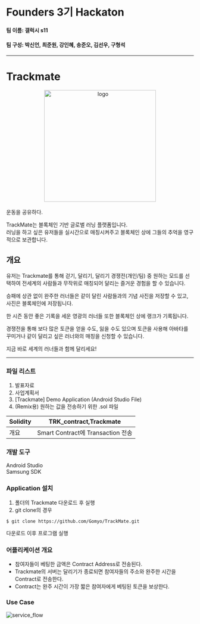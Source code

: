 # Founders 3기 Hackaton  

#### 팀 이름: 갤럭시 s11

#### 팀 구성: 박신언, 최준원, 강인혜, 송준오, 김선우, 구형석  
  
<hr>
  
# Trackmate
<center><img width="300" alt="logo" src="https://user-images.githubusercontent.com/42706347/74458042-74514700-4ecc-11ea-855a-2e169388150a.png"></center>

</br>
운동을 공유하다.</br>

TrackMate는 블록체인 기반 글로벌 러닝 플랫폼입니다.</br> 
러닝을 하고 싶은 유저들을 실시간으로 매칭시켜주고 블록체인 상에 그들의 추억을 영구적으로 보관합니다.  

## 개요
유저는 Trackmate를 통해 걷기, 달리기, 달리기 경쟁전(개인/팀) 중 원하는 모드를 선택하여 전세계의 사람들과 무작위로 매칭되어 달리는 즐거운 경험을 할 수 있습니다.

승패에 상관 없이 완주한 러너들은 같이 달린 사람들과의 기념 사진을 저장할 수 있고, 사진은 블록체인에 저장됩니다. 

한 시즌 동안 좋은 기록을 세운 영광의 러너들 또한 블록체인 상에 랭크가 기록됩니다.

경쟁전을 통해 보다 많은 토큰을 얻을 수도, 잃을 수도 있으며 토큰을 사용해 아바타를 꾸미거나 같이 달리고 싶은 러너와의 매칭을 신청할 수 있습니다. 

지금 바로 세계의 러너들과 함께 달리세요!

<hr>
  
### 파일 리스트
<ol>
    <li>발표자료</li>
    <li>사업계획서</li>
    <li>[Trackmate] Demo Application (Android Studio File)</li>
    <li>(Remix용) 원하는 값을 전송하기 위한 .sol 파일</li>
</ol>

|Solidity|TRK_contract,Trackmate|
|------|---|
|개요|Smart Contract에 Transaction 전송|

### 개발 도구
Android Studio</br>
Samsung SDK
  
### Application 설치
1. 폴더의 Trackmate 다운로드 후 실행
2. git clone의 경우
```
$ git clone https://github.com/Gomyo/TrackMate.git
```
다운로드 이후 프로그램 실행 </br>
 
### 어플리케이션 개요
- 참여자들이 베팅한 금액은 Contract Address로 전송된다.
- Trackmate의 서버는 달리기가 종료되면 참여자들의 주소와 완주한 시간을 Contract로 전송한다.
- Contract는 완주 시간이 가장 짧은 참여자에게 베팅된 토큰을 보상한다.

### Use Case
![service_flow](https://user-images.githubusercontent.com/42706347/74453416-b9be4600-4ec5-11ea-92b4-a863870cdaee.png)